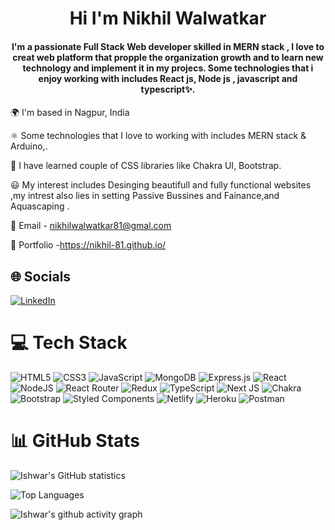 <h1 align="center">Hi I'm Nikhil Walwatkar</h1>
<h4 align="center">I'm a passionate Full Stack Web developer skilled in MERN stack , I love to creat web platform that propple the organization growth and to learn new technology and implement it in my projecs. Some technologies that i enjoy working with includes React js, Node js , javascript and typescript✨.</h4>

🌍 I'm based in Nagpur, India

⚛️ Some technologies that I love to working with includes MERN stack & Arduino,.

🚀 I have learned couple of CSS libraries like Chakra UI, Bootstrap.

😃 My interest includes Desinging beautifull and fully functional websites ,my intrest also lies in setting Passive Bussines and Fainance,and Aquascaping .

📧 Email - nikhilwalwatkar81@gmal.com

💼 Portfolio -https://nikhil-81.github.io/

## 🌐 Socials
[![LinkedIn](https://img.shields.io/badge/LinkedIn-%230077B5.svg?logo=linkedin&logoColor=white)](https://www.linkedin.com/in/nikhil-walwatkar-898684183/) 

# 💻 Tech Stack
![HTML5](https://img.shields.io/badge/html5-%23E34F26.svg?style=for-the-badge&logo=html5&logoColor=white) 
![CSS3](https://img.shields.io/badge/css3-%231572B6.svg?style=for-the-badge&logo=css3&logoColor=white) 
![JavaScript](https://img.shields.io/badge/javascript-%23323330.svg?style=for-the-badge&logo=javascript&logoColor=%23F7DF1E) 
![MongoDB](https://img.shields.io/badge/MongoDB-%234ea94b.svg?style=for-the-badge&logo=mongodb&logoColor=white) 
![Express.js](https://img.shields.io/badge/express.js-%23404d59.svg?style=for-the-badge&logo=express&logoColor=%2361DAFB) 
![React](https://img.shields.io/badge/react-%2320232a.svg?style=for-the-badge&logo=react&logoColor=%2361DAFB) 
![NodeJS](https://img.shields.io/badge/node.js-6DA55F?style=for-the-badge&logo=node.js&logoColor=white) 
![React Router](https://img.shields.io/badge/React_Router-CA4245?style=for-the-badge&logo=react-router&logoColor=white) 
![Redux](https://img.shields.io/badge/redux-%23593d88.svg?style=for-the-badge&logo=redux&logoColor=white) 
![TypeScript](https://img.shields.io/badge/typescript-%23007ACC.svg?style=for-the-badge&logo=typescript&logoColor=white) 
![Next JS](https://img.shields.io/badge/Next-black?style=for-the-badge&logo=next.js&logoColor=white) 
![Chakra](https://img.shields.io/badge/chakra-%234ED1C5.svg?style=for-the-badge&logo=chakraui&logoColor=white) 
![Bootstrap](https://img.shields.io/badge/bootstrap-%23563D7C.svg?style=for-the-badge&logo=bootstrap&logoColor=white) 
![Styled Components](https://img.shields.io/badge/styled--components-DB7093?style=for-the-badge&logo=styled-components&logoColor=white) 
![Netlify](https://img.shields.io/badge/netlify-%23000000.svg?style=for-the-badge&logo=netlify&logoColor=#00C7B7) 
![Heroku](https://img.shields.io/badge/heroku-%23430098.svg?style=for-the-badge&logo=heroku&logoColor=white) 
![Postman](https://img.shields.io/badge/Postman-FF6C37?style=for-the-badge&logo=postman&logoColor=white)

# 📊 GitHub Stats
![Ishwar's GitHub statistics](https://github-readme-stats.vercel.app/api?username=Nikhil-81&show_icons=true&theme=chartreuse-dark)


![Top Languages](https://github-readme-stats.vercel.app/api/top-langs/?username=Nikhil-81&theme=chartreuse-dark)


![Ishwar's github activity graph](https://activity-graph.herokuapp.com/graph?username=Nikhil-81&theme=dracula)

<!--
**Nikhil-81/Nikhil-81** is a ✨ _special_ ✨ repository because its `README.md` (this file) appears on your GitHub profile.

Here are some ideas to get you started:

- 🔭 I’m currently working on ...
- 🌱 I’m currently learning ...
- 👯 I’m looking to collaborate on ...
- 🤔 I’m looking for help with ...
- 💬 Ask me about ...
- 📫 How to reach me: ...
- 😄 Pronouns: ...
- ⚡ Fun fact: ...
-->
